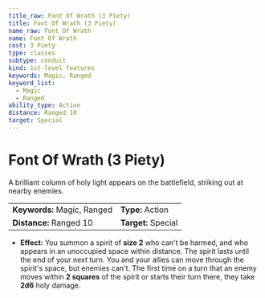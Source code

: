```yaml
---
title_raw: Font Of Wrath (3 Piety)
title: Font Of Wrath (3 Piety)
name_raw: Font Of Wrath
name: Font Of Wrath
cost: 3 Piety
type: classes
subtype: conduit
kind: 1st-level features
keywords: Magic, Ranged
keyword_list:
  - Magic
  - Ranged
ability_type: Action
distance: Ranged 10
target: Special
---
```


# Font Of Wrath (3 Piety)

A brilliant column of holy light appears on the battlefield, striking out at nearby enemies.

|                             |                     |
| :-------------------------- | :------------------ |
| **Keywords:** Magic, Ranged | **Type:** Action    |
| **Distance:** Ranged 10     | **Target:** Special |

- **Effect:** You summon a spirit of **size 2** who can't be harmed, and who appears in an unoccupied space within distance. The spirit lasts until the end of your next turn. You and your allies can move through the spirit's space, but enemies can't. The first time on a turn that an enemy moves within **2 squares** of the spirit or starts their turn there, they take **2d6** holy damage.
